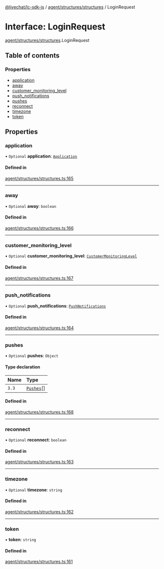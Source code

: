 [@livechat/lc-sdk-js](../README.md) / [agent/structures/structures](../modules/agent_structures_structures.md) / LoginRequest

# Interface: LoginRequest

[agent/structures/structures](../modules/agent_structures_structures.md).LoginRequest

## Table of contents

### Properties

- [application](agent_structures_structures.LoginRequest.md#application)
- [away](agent_structures_structures.LoginRequest.md#away)
- [customer\_monitoring\_level](agent_structures_structures.LoginRequest.md#customer_monitoring_level)
- [push\_notifications](agent_structures_structures.LoginRequest.md#push_notifications)
- [pushes](agent_structures_structures.LoginRequest.md#pushes)
- [reconnect](agent_structures_structures.LoginRequest.md#reconnect)
- [timezone](agent_structures_structures.LoginRequest.md#timezone)
- [token](agent_structures_structures.LoginRequest.md#token)

## Properties

### application

• `Optional` **application**: [`Application`](agent_structures_structures.Application.md)

#### Defined in

[agent/structures/structures.ts:165](https://github.com/livechat/lc-sdk-js/blob/5f5afdd/src/agent/structures/structures.ts#L165)

___

### away

• `Optional` **away**: `boolean`

#### Defined in

[agent/structures/structures.ts:166](https://github.com/livechat/lc-sdk-js/blob/5f5afdd/src/agent/structures/structures.ts#L166)

___

### customer\_monitoring\_level

• `Optional` **customer\_monitoring\_level**: [`CustomerMonitoringLevel`](../enums/agent_structures_structures.CustomerMonitoringLevel.md)

#### Defined in

[agent/structures/structures.ts:167](https://github.com/livechat/lc-sdk-js/blob/5f5afdd/src/agent/structures/structures.ts#L167)

___

### push\_notifications

• `Optional` **push\_notifications**: [`PushNotifications`](agent_structures_structures.PushNotifications.md)

#### Defined in

[agent/structures/structures.ts:164](https://github.com/livechat/lc-sdk-js/blob/5f5afdd/src/agent/structures/structures.ts#L164)

___

### pushes

• `Optional` **pushes**: `Object`

#### Type declaration

| Name | Type |
| :------ | :------ |
| `3.3` | [`Pushes`](../enums/agent_structures_pushes.Pushes.md)[] |

#### Defined in

[agent/structures/structures.ts:168](https://github.com/livechat/lc-sdk-js/blob/5f5afdd/src/agent/structures/structures.ts#L168)

___

### reconnect

• `Optional` **reconnect**: `boolean`

#### Defined in

[agent/structures/structures.ts:163](https://github.com/livechat/lc-sdk-js/blob/5f5afdd/src/agent/structures/structures.ts#L163)

___

### timezone

• `Optional` **timezone**: `string`

#### Defined in

[agent/structures/structures.ts:162](https://github.com/livechat/lc-sdk-js/blob/5f5afdd/src/agent/structures/structures.ts#L162)

___

### token

• **token**: `string`

#### Defined in

[agent/structures/structures.ts:161](https://github.com/livechat/lc-sdk-js/blob/5f5afdd/src/agent/structures/structures.ts#L161)
